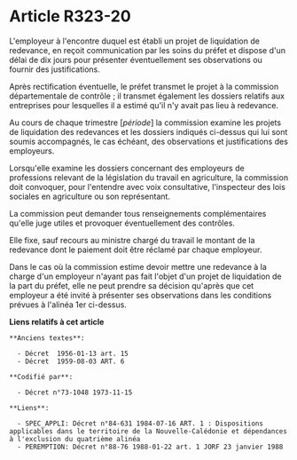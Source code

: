 # Article R323-20

L'employeur à l'encontre duquel est établi un projet de liquidation de redevance, en reçoit communication par les soins du
préfet et dispose d'un délai de dix jours pour présenter éventuellement ses observations ou fournir des justifications.

Après rectification éventuelle, le préfet transmet le projet à la commission départementale de contrôle ; il transmet
également les dossiers relatifs aux entreprises pour lesquelles il a estimé qu'il n'y avait pas lieu à redevance.

Au cours de chaque trimestre [*période*] la commission examine les projets de liquidation des redevances et les dossiers
indiqués ci-dessus qui lui sont soumis accompagnés, le cas échéant, des observations et justifications des employeurs.

Lorsqu'elle examine les dossiers concernant des employeurs de professions relevant de la législation du travail en
agriculture, la commission doit convoquer, pour l'entendre avec voix consultative, l'inspecteur des lois sociales en
agriculture ou son représentant.

La commission peut demander tous renseignements complémentaires qu'elle juge utiles et provoquer éventuellement des
contrôles.

Elle fixe, sauf recours au ministre chargé du travail le montant de la redevance dont le paiement doit être réclamé par
chaque employeur.

Dans le cas où la commission estime devoir mettre une redevance à la charge d'un employeur n'ayant pas fait l'objet d'un
projet de liquidation de la part du préfet, elle ne peut prendre sa décision qu'après que cet employeur a été invité à
présenter ses observations dans les conditions prévues à l'alinéa 1er ci-dessus.

**Liens relatifs à cet article**

	**Anciens textes**:

	  - Décret  1956-01-13 art. 15
	  - Décret  1959-08-03 ART. 6

	**Codifié par**:

	  - Décret n°73-1048 1973-11-15

	**Liens**:

	  - SPEC_APPLI: Décret n°84-631 1984-07-16 ART. 1 : Dispositions applicables dans le territoire de la Nouvelle-Calédonie et dépendances à l'exclusion du quatrième alinéa
	  - PEREMPTION: Décret n°88-76 1988-01-22 art. 1 JORF 23 janvier 1988
